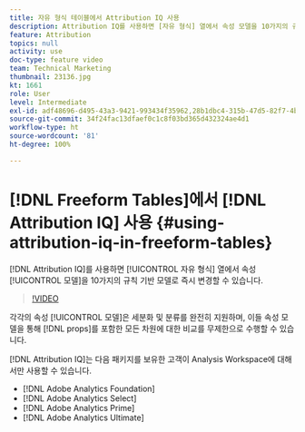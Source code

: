```yaml
---
title: 자유 형식 테이블에서 Attribution IQ 사용
description: Attribution IQ를 사용하면 [자유 형식] 열에서 속성 모델을 10가지의 규칙 기반 모델로 즉시 변경할 수 있습니다.
feature: Attribution
topics: null
activity: use
doc-type: feature video
team: Technical Marketing
thumbnail: 23136.jpg
kt: 1661
role: User
level: Intermediate
exl-id: adf48696-d495-43a3-9421-993434f35962,28b1dbc4-315b-47d5-82f7-4b394ed31ad8
source-git-commit: 34f24fac13dfaef0c1c8f03bd365d432324ae4d1
workflow-type: ht
source-wordcount: '81'
ht-degree: 100%

---
```


# [!DNL Freeform Tables]에서 [!DNL Attribution IQ] 사용 {#using-attribution-iq-in-freeform-tables}

[!DNL Attribution IQ]를 사용하면 [!UICONTROL 자유 형식] 열에서 속성 [!UICONTROL 모델]을 10가지의 규칙 기반 모델로 즉시 변경할 수 있습니다.

>[!VIDEO](https://video.tv.adobe.com/v/23136/?quality=12)

각각의 속성 [!UICONTROL 모델]은 세분화 및 분류를 완전히 지원하며, 이들 속성 모델을 통해 [!DNL props]를 포함한 모든 차원에 대한 비교를 무제한으로 수행할 수 있습니다.

[!DNL Attribution IQ]는 다음 패키지를 보유한 고객이 Analysis Workspace에 대해서만 사용할 수 있습니다.

* [!DNL Adobe Analytics Foundation]
* [!DNL Adobe Analytics Select]
* [!DNL Adobe Analytics Prime]
* [!DNL Adobe Analytics Ultimate]

